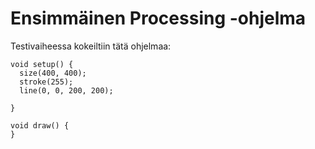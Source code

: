 # Ensimmäinen Processing -ohjelma

Testivaiheessa kokeiltiin tätä ohjelmaa:

```
void setup() {
  size(400, 400);
  stroke(255);
  line(0, 0, 200, 200);

}
      
void draw() {
}
```
